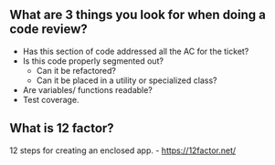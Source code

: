 ## What are 3 things you look for when doing a code review?
- Has this section of code addressed all the AC for the ticket?
- Is this code properly segmented out? 
    - Can it be refactored?
    - Can it be placed in a utility or specialized class?
- Are variables/ functions readable?
- Test coverage.


## What is 12 factor?
12 steps for creating an enclosed app.
    - https://12factor.net/